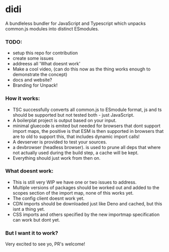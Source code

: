 # didi
A bundleless bundler for JavaScript and Typescript which unpacks common.js modules into distinct ESmodules.

### TODO:
- setup this repo for contribution
- create some issues
- addreess all 'What doesnt work'
- Make a cool video, (can do this now as the thing works enough to demonstrate the concept)
- docs and website?
- Branding for Unpack!

### How it works:
- TSC successfully converts all common.js to ESmodule format, js and ts should be supported but not tested both - just JavaScript.
- A boilerplat project is output based on your input.
- minimal gluecode is emited but needed for browsers that dont support import maps, the positive is that ESM is then supported in browsers that are to old to support this, that includes dynamic import calls!
- A devserver is provided to test your sources.
- a devbrowser (headless browser). is used to prune all deps that where not actually used during the build step, a cache will be kept.
- Everything should just work from then on.

### What doesnt work:
- This is still very WIP we have one or two issues to address.
- Multiple versions of packages should be worked out and added to the scopes section of the import map, none of this works yet.
- The config client doesnt work yet.
- CDN imports should be downloaded just like Deno and cached, but this isnt a thing yet.
- CSS imports and others specified by the new importmap specification can work but dont yet.

### But I want it to work?
Very excited to see yo, PR's welcome!
